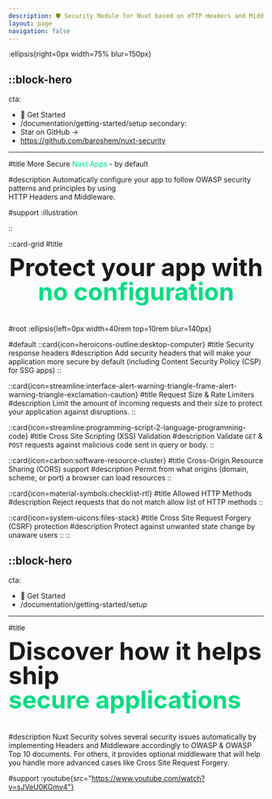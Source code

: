 ```yaml
---
description: 🛡️ Security Module for Nuxt based on HTTP Headers and Middleware
layout: page
navigation: false
---
```


:ellipsis{right=0px width=75% blur=150px}

::block-hero
---
cta:
  - 🚀 Get Started
  - /documentation/getting-started/setup
secondary:
  - Star on GitHub →
  - https://github.com/baroshem/nuxt-security
---

#title
More Secure <span class=highlight>Nuxt Apps</span> - by default

#description
Automatically configure your app to follow OWASP security patterns and principles by using <br/> HTTP Headers and Middleware.

#support
:illustration

::

::card-grid
#title
<div class="center heading">Protect your app with <br/> <span class=highlight>no configuration</span></div>

#root
:ellipsis{left=0px width=40rem top=10rem blur=140px}

#default
  ::card{icon=heroicons-outline:desktop-computer}
  #title
  Security response headers
  #description
  Add security headers that will make your application more secure by default (including Content Security Policy (CSP) for SSG apps)
  ::

  ::card{icon=streamline:interface-alert-warning-triangle-frame-alert-warning-triangle-exclamation-caution}
  #title
  Request Size & Rate Limiters
  #description
  Limit the amount of incoming requests and their size to protect your application against disruptions.
  ::

  ::card{icon=streamline:programming-script-2-language-programming-code}
  #title
  Cross Site Scripting (XSS) Validation
  #description
  Validate `GET` & `POST` requests against malicious code sent in query or body.
  ::

  ::card{icon=carbon:software-resource-cluster}
  #title
  Cross-Origin Resource Sharing (CORS) support
  #description
  Permit from what origins (domain, scheme, or port) a browser can load resources
  ::

  ::card{icon=material-symbols:checklist-rtl}
  #title
  Allowed HTTP Methods
  #description
  Reject requests that do not match allow list of HTTP methods
  ::

  ::card{icon=system-uicons:files-stack}
  #title
  Cross Site Request Forgery (CSRF) protection
  #description
  Protect against unwanted state change by unaware users
  ::
::

::block-hero
---
cta:
  - 🚀 Get Started
  - /documentation/getting-started/setup
---
#title
<div class="heading">Discover how it helps ship<br/> <span class=highlight>secure applications</span></div>


#description
Nuxt Security solves several security issues automatically by implementing Headers and Middleware accordingly to OWASP & OWASP Top 10 documents. For others, it provides optional middleware that will help you handle more advanced cases like Cross Site Request Forgery.

#support
:youtube{src="https://www.youtube.com/watch?v=sJVeU0KGmv4"}



<style>
  .cta {
    color: rgb(15, 23, 42) !important;
    background-color: #00dc82 !important;
  }

  h1.title {
    font-size: 72px;
    font-weight: 700;
    line-height: 72px;
  }

  .highlight {
    color: #00dc82
  }

  .center {
    text-align: center;
  }

  .heading {
    margin-bottom: 40px;
    font-size: 48px;
    font-weight: 700;
    line-height: 48px;
  }
</style>
